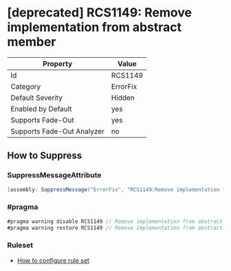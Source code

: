 # [deprecated] RCS1149: Remove implementation from abstract member

Property | Value
--- | --- 
Id | RCS1149
Category | ErrorFix
Default Severity | Hidden
Enabled by Default | yes
Supports Fade-Out | yes
Supports Fade-Out Analyzer | no

## How to Suppress

### SuppressMessageAttribute

```csharp
[assembly: SuppressMessage("ErrorFix", "RCS1149:Remove implementation from abstract member.", Justification = "<Pending>")]
```

### \#pragma

```csharp
#pragma warning disable RCS1149 // Remove implementation from abstract member.
#pragma warning restore RCS1149 // Remove implementation from abstract member.
```

### Ruleset

* [How to configure rule set](../HowToConfigureAnalyzers.md)
